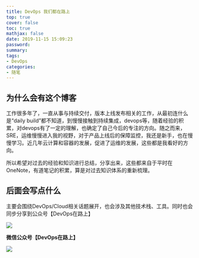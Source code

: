 ```yaml
---
title: DevOps 我们都在路上
top: true
cover: false
toc: true
mathjax: false
date: 2019-11-15 15:09:23
password:
summary: 
tags:
- DevOps
categories:
- 随笔
---
```


## 为什么会有这个博客

工作很多年了，一直从事与持续交付，版本上线发布相关的工作，从最初连什么是“daily build”都不知道，到慢慢接触到持续集成，devops等，随着经验的积累，对devops有了一定的理解，也确定了自己今后的专注的方向。随之而来，SRE，运维慢慢进入我的视野，对于产品上线后的保障监控，我还是新手，也在慢慢学习。近几年云计算和容器的发展，促进了运维的发展，这些都是我看好的方向。

所以希望对过去的经验和知识进行总结，分享出来，这些都来自于平时在OneNote，有道笔记的积累，算是对过去知识体系的重新梳理。

## 后面会写点什么

主要会围绕DevOps/Cloud相关话题展开，也会涉及其他技术栈、工具。同时也会同步分享到公众号【DevOps在路上】

![](https://gitee.com/owen2016/pic-hub/raw/master/pics/20200928223309.jpg)

**微信公众号【DevOps在路上】**

![](https://gitee.com/owen2016/pic-hub/raw/master/pics/20200928230236.jpeg)